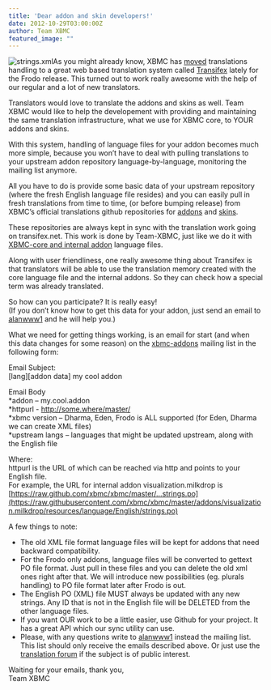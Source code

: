 ```yaml
---
title: 'Dear addon and skin developers!'
date: 2012-10-29T03:00:00Z
author: Team XBMC
featured_image: ""
---
```

![](http://xbmc.org/wp-content/uploads/2012/10/Skärmavbild-2012-10-30-kl.-11.27.36-300x145.png "strings.xml")As you might already know, XBMC has [moved](https://forum.kodi.tv/showthread.php?tid=141158) translations handling to a great web based translation system called [Transifex](https://www.transifex.com/projects/p/XBMC-Main-Frodo/) lately for the Frodo release. This turned out to work really awesome with the help of our regular and a lot of new translators.

 Translators would love to translate the addons and skins as well. Team XBMC would like to help the developement with providing and maintaining the same translation infrastructure, what we use for XBMC core, to YOUR addons and skins.

 With this system, handling of language files for your addon becomes much more simple, because you won’t have to deal with pulling translations to your upstream addon repository language-by-language, monitoring the mailing list anymore.

 All you have to do is provide some basic data of your upstream repository (where the fresh English language file resides) and you can easily pull in fresh translations from time to time, (or before bumping release) from XBMC’s official translations github repositories for [addons](https://github.com/xbmc/translations/tree/master/translations/xbmc-addons/merged-langfiles) and [skins](https://github.com/xbmc/translations/tree/master/translations/xbmc-skins/merged-langfiles).

 These repositories are always kept in sync with the translation work going on transifex.net. This work is done by Team-XBMC, just like we do it with [XBMC-core and internal addon](https://github.com/xbmc/translations/tree/master/translations/xbmc-main-frodo/merged-langfiles/addons) language files.

 Along with user friendliness, one really awesome thing about Transifex is that translators will be able to use the translation memory created with the core language file and the internal addons. So they can check how a special term was already translated.

  So how can you participate? It is really easy!  
 (If you don’t know how to get this data for your addon, just send an email to [alanwww1](/cdn-cgi/l/email-protection#4a2b262b243d3d3d7b0a322827296425382d) and he will help you.)

 What we need for getting things working, is an email for start (and when this data changes for some reason) on the [xbmc-addons](http://sourceforge.net/mailarchive/forum.php?forum_name=xbmc-addons) mailing list in the following form:

 Email Subject:  
 [lang][addon data] my cool addon

 Email Body  
 *addon – my.cool.addon  
 *httpurl - <http://some.where/master/>  
 *xbmc version – Dharma, Eden, Frodo is ALL supported (for Eden, Dharma we can create XML files)  
 *upstream langs – languages that might be updated upstream, along with the English file

 Where:  
 httpurl is the URL of which can be reached via http and points to your English file.  
 For example, the URL for internal addon visualization.milkdrop is [https://raw.github.com/xbmc/xbmc/master/…strings.po](https://raw.githubusercontent.com/xbmc/xbmc/master/addons/visualization.milkdrop/resources/language/English/strings.po)

 A few things to note:

 
 * The old XML file format language files will be kept for addons that need backward compatibility.
 * For the Frodo only addons, language files will be converted to gettext PO file format. Just pull in these files and you can delete the old xml ones right after that. We will introduce new possibilities (eg. plurals handling) to PO file format later after Frodo is out.
 * The English PO (XML) file MUST always be updated with any new strings. Any ID that is not in the English file will be DELETED from the other language files.
 * If you want OUR work to be a little easier, use Github for your project. It has a great API which our sync utility can use.
 * Please, with any questions write to [alanwww1](/cdn-cgi/l/email-protection#68090409061f1f1f5928100a050b46071a0f) instead the mailing list. This list should only receive the emails described above. Or just use the [translation forum](https://forum.kodi.tv/forumdisplay.php?fid=90) if the subject is of public interest.
 
 Waiting for your emails, thank you,  
 Team XBMC

 